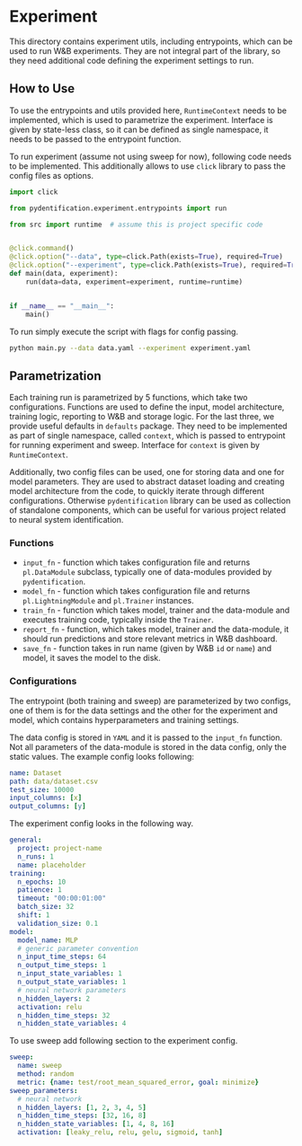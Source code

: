 # Experiment

This directory contains experiment utils, including entrypoints, which can be used to run W&B experiments. They are not
integral part of the library, so they need additional code defining the experiment settings to run.

## How to Use

To use the entrypoints and utils provided here, `RuntimeContext` needs to be implemented, which is used to parametrize
the experiment. Interface is given by state-less class, so it can be defined as single namespace, it needs to be passed
to the entrypoint function.

To run experiment (assume not using sweep for now), following code needs to be implemented. This additionally allows 
to use `click` library to pass the config files as options.

```python
import click

from pydentification.experiment.entrypoints import run

from src import runtime  # assume this is project specific code


@click.command()
@click.option("--data", type=click.Path(exists=True), required=True)
@click.option("--experiment", type=click.Path(exists=True), required=True)
def main(data, experiment):
    run(data=data, experiment=experiment, runtime=runtime)


if __name__ == "__main__":
    main()
```

To run simply execute the script with flags for config passing.

```bash
python main.py --data data.yaml --experiment experiment.yaml
```

## Parametrization

Each training run is parametrized by 5 functions, which take two configurations. Functions are used to define the input,
model architecture, training logic, reporting to W&B and storage logic. For the last three, we provide useful defaults
in `defaults` package. They need to be implemented as part of single namespace, called `context`, which is passed to
entrypoint for running experiment and sweep. Interface for `context` is given by `RuntimeContext`.

Additionally, two config files can be used, one for storing data and one for model parameters. They are used to abstract
dataset loading and creating model architecture from the code, to quickly iterate through different configurations.
Otherwise `pydentification` library can be used as collection of standalone components, which can be useful for various 
project related to neural system identification.

### Functions

* `input_fn` - function which takes configuration file and returns `pl.DataModule` subclass, typically one of data-modules provided by `pydentification`.
* `model_fn` - function which takes configuration file and returns `pl.LightningModule` and `pl.Trainer` instances.
* `train_fn` - function which takes model, trainer and the data-module and executes training code, typically inside the `Trainer`.
* `report_fn` - function, which takes model, trainer and the data-module, it should run predictions and store relevant metrics in W&B dashboard.
* `save_fn` - function takes in run name (given by W&B `id` or `name`) and model, it saves the model to the disk.

### Configurations

The entrypoint (both training and sweep) are parameterized by two configs, one of them is for the data settings and the
other for the experiment and model, which contains hyperparameters and training settings. 

The data config is stored in `YAML` and it is passed to the `input_fn` function. Not all parameters of the data-module
is stored in the data config, only the static values. The example config looks following:

```yaml
name: Dataset
path: data/dataset.csv
test_size: 10000
input_columns: [x]
output_columns: [y]
```

The experiment config looks in the following way.

```yaml
general:
  project: project-name
  n_runs: 1
  name: placeholder
training:
  n_epochs: 10
  patience: 1
  timeout: "00:00:01:00"
  batch_size: 32
  shift: 1
  validation_size: 0.1
model:
  model_name: MLP
  # generic parameter convention
  n_input_time_steps: 64
  n_output_time_steps: 1
  n_input_state_variables: 1
  n_output_state_variables: 1
  # neural network parameters
  n_hidden_layers: 2
  activation: relu
  n_hidden_time_steps: 32
  n_hidden_state_variables: 4
```

To use sweep add following section to the experiment config.

```yaml
sweep:
  name: sweep
  method: random
  metric: {name: test/root_mean_squared_error, goal: minimize}
sweep_parameters:
  # neural network
  n_hidden_layers: [1, 2, 3, 4, 5]
  n_hidden_time_steps: [32, 16, 8]
  n_hidden_state_variables: [1, 4, 8, 16]
  activation: [leaky_relu, relu, gelu, sigmoid, tanh]
```